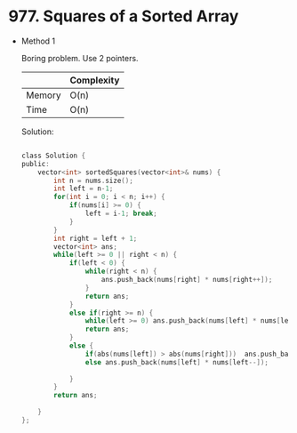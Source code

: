 # 977. Squares of a Sorted Array     
- Method 1

    Boring problem. Use 2 pointers.

    | |   Complexity  |
    | ----------- | ----------- | 
    |  Memory     | O(n) | 
    |      Time       |  O(n) | 


    Solution:

    ``` h

    class Solution {
    public:
        vector<int> sortedSquares(vector<int>& nums) {
            int n = nums.size();
            int left = n-1;
            for(int i = 0; i < n; i++) {
                if(nums[i] >= 0) {
                    left = i-1; break;
                }
            }
            int right = left + 1;
            vector<int> ans;
            while(left >= 0 || right < n) {
                if(left < 0) {
                    while(right < n) {
                        ans.push_back(nums[right] * nums[right++]);
                    }
                    return ans;
                }
                else if(right >= n) {
                    while(left >= 0) ans.push_back(nums[left] * nums[left--]);
                    return ans;
                }
                else {
                    if(abs(nums[left]) > abs(nums[right]))  ans.push_back(nums[right] * nums[right++]);
                    else ans.push_back(nums[left] * nums[left--]);
                    
                }
            }
            return ans;
            
        }
    };

    ```

<!-- - Method 2

    This is another method.

    | |   Complexity  |
    | ----------- | ----------- | 
    |  Memory     | O(n) | 
    |      Time       |  O(n) | 


    Solution:

    ``` h



    ```

- Additional Knowledge:
       
    Here are some additional knowledge.



<br> -->